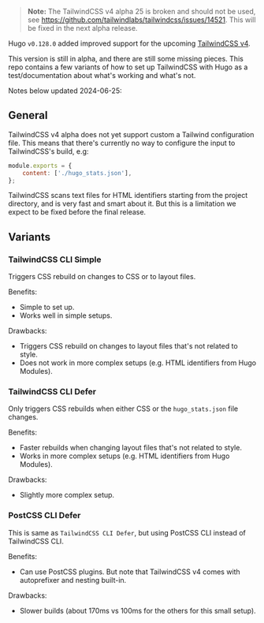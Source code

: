 

>**Note:** The TailwindCSS v4 alpha 25 is broken and should not be used, see https://github.com/tailwindlabs/tailwindcss/issues/14521. This will be fixed in the next alpha release.

Hugo `v0.128.0` added improved support for the upcoming [TailwindCSS v4](https://tailwindcss.com/blog/tailwindcss-v4-alpha).


This version is still in alpha, and there are still some missing pieces. This repo contains a few variants of how to set up TailwindCSS with Hugo as a test/documentation about what's working and what's not.

Notes below updated 2024-06-25:


## General

TailwindCSS v4 alpha does not yet support custom a Tailwind configuration file. This means that there's currently no way to configure the input to TailwindCSS's build, e.g:

```js
module.exports = {
	content: ['./hugo_stats.json'],
};
```

TailwindCSS scans text files for HTML identifiers starting from the project directory, and is very fast and smart about it. But this is a limitation we expect to be fixed before the final release.

## Variants

### TailwindCSS CLI Simple

Triggers CSS rebuild on changes to CSS or to layout files.

Benefits:

* Simple to set up.
* Works well in simple setups.

Drawbacks:

* Triggers CSS rebuild on changes to layout files that's not related to style.
* Does not work in more complex setups (e.g. HTML identifiers from Hugo Modules).

### TailwindCSS CLI Defer

Only triggers CSS rebuilds when either CSS or the `hugo_stats.json` file changes.

Benefits:

* Faster rebuilds when changing layout files that's not related to style.
* Works in more complex setups (e.g. HTML identifiers from Hugo Modules).

Drawbacks:

* Slightly more complex setup.

### PostCSS CLI Defer

This is same as `TailwindCSS CLI Defer`, but using PostCSS CLI instead of TailwindCSS CLI.

Benefits:

* Can use PostCSS plugins. But note that TailwindCSS v4 comes with autoprefixer and nesting built-in.

Drawbacks:

* Slower builds (about 170ms vs 100ms for the others for this small setup).


